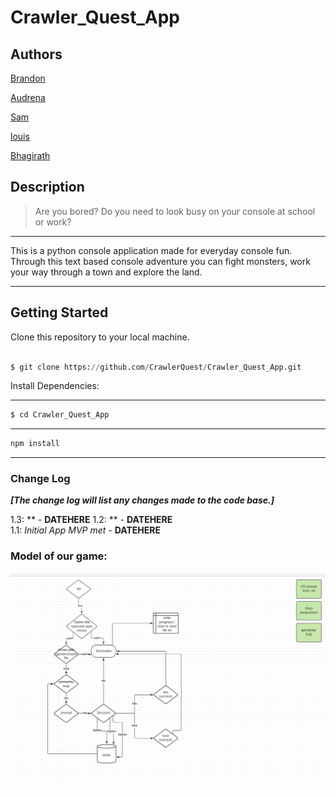 # Crawler_Quest_App

## Authors

 [Brandon](https://github.com/bjgman12)

 [Audrena](https://github.com/NyxofDarkness)

 [Sam](https://github.com/samuelclark907)

 [louis](https://github.com/louiscaruso)

 [Bhagirath](https://github.com/Bhattb2)

## Description

> Are you bored?
> Do you need to look busy on your console at school or work?
---
This is a python console application made for everyday console fun. Through this text based console adventure you can fight monsters, work your way through a town and explore the land.

---

## Getting Started

Clone this repository to your local machine.

``` python

$ git clone https://github.com/CrawlerQuest/Crawler_Quest_App.git
```

Install Dependencies:

---

``` python
$ cd Crawler_Quest_App
```

---

``` python
npm install
```

---

### Change Log

***[The change log will list any changes made to the code base.]***  

1.3: ** - **DATEHERE**
1.2: ** - **DATEHERE**  
1.1: *Initial App MVP met* - **DATEHERE**

### Model of our game:

 ![model](./CrawlerModel.PNG)